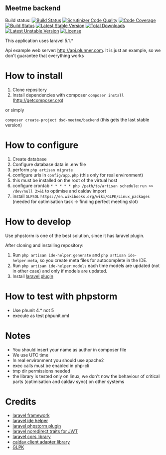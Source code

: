 ## Meetme backend
Build status: [![Build Status](https://travis-ci.org/dsd-meetme/backend.svg?branch=master)](https://travis-ci.org/dsd-meetme/backend) [![Scrutinizer Code Quality](https://scrutinizer-ci.com/g/dsd-meetme/backend/badges/quality-score.png?b=master)](https://scrutinizer-ci.com/g/dsd-meetme/backend/?branch=master) [![Code Coverage](https://scrutinizer-ci.com/g/dsd-meetme/backend/badges/coverage.png?b=master)](https://scrutinizer-ci.com/g/dsd-meetme/backend/?branch=master) [![Build Status](https://scrutinizer-ci.com/g/dsd-meetme/backend/badges/build.png?b=master)](https://scrutinizer-ci.com/g/dsd-meetme/backend/build-status/master) [![Latest Stable Version](https://poser.pugx.org/dsd-meetme/backend/v/stable)](https://packagist.org/packages/dsd-meetme/backend) [![Total Downloads](https://poser.pugx.org/dsd-meetme/backend/downloads)](https://packagist.org/packages/dsd-meetme/backend) [![Latest Unstable Version](https://poser.pugx.org/dsd-meetme/backend/v/unstable)](https://packagist.org/packages/dsd-meetme/backend) [![License](https://poser.pugx.org/dsd-meetme/backend/license)](https://packagist.org/packages/dsd-meetme/backend)


This application uses laravel 5.1.* 

Api example web server: http://api.plunner.com. It is just an example, so we don't guarantee that everything works

# How to install

1. Clone repository
1. Install dependencies with composer `composer install` (http://getcomposer.org)

or simply

`composer create-project dsd-meetme/backend` (this gets the last stable version)

# How to configure

1. Create database
1. Configure database data in .env file
1. perform `php artisan migrate`
1. configure urls in `config/app.php` (this only for real environment)
1. this must be installed on the root of the virtual host
1. configure crontab `* * * * * php /path/to/artisan schedule:run >> /dev/null 2>&1` to optimise and caldav import
1. install `GLPSOL` `https://en.wikibooks.org/wiki/GLPK/Linux_packages` (needed for optimisation task -> finding perfect meeting slot)

# How to develop
Use phpstorm is one of the best solution, since it has laravel plugin.

After cloning and installing repository:

1. Run `php artisan ide-helper:generate` and `php artisan ide-helper:meta`, so you create meta files for autocomplete in the IDE.
1. Run `php artisan ide-helper:models` each time models are updated (not in other case) and only if models are updated.
1. Install [laravel plugin](https://github.com/Haehnchen/idea-php-laravel-plugin)
 
# How to test with phpstorm
* Use phunit 4.* not 5
* execute as test phpunit.xml

# Notes
 * You should insert your name as author in composer file
 * We use UTC time
 * In real environment you should use apache2
 * exec calls must be enabled in php-cli
 * tmp dir permissions needed
 * the library is tested only on linux, we don't now the behaviour of critical parts (optimisation and caldav sync) on other systems


# Credits
* [laravel framework](http://laravel.com/)
* [laravel ide helper](https://github.com/barryvdh/laravel-ide-helper)
* [laravel phpstorm plugin](https://github.com/Haehnchen/idea-php-laravel-plugin)
* [laravel noredirect traits for JWT](https://github.com/thecsea/jwt-auth)
* [laravel cors library](https://github.com/barryvdh/laravel-cors)
* [caldav client adapter library](https://github.com/thecsea/caldav-client-adapter)
* [GLPK](https://www.gnu.org/software/glpk/)
